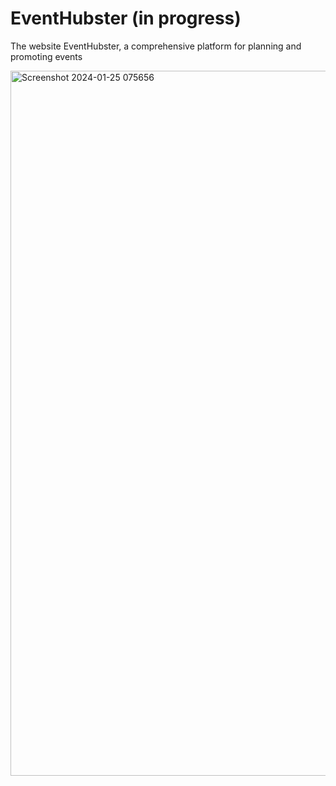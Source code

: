 # EventHubster (in progress)
The website EventHubster, a comprehensive platform for planning and promoting events

<img width="1128" alt="Screenshot 2024-01-25 075656" src="https://github.com/Husam-99/EventHubster/assets/130238238/2a1e3c48-4124-493a-8cac-c008bc60c214">

